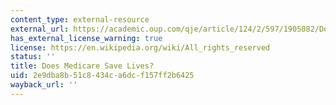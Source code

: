 ```yaml
---
content_type: external-resource
external_url: https://academic.oup.com/qje/article/124/2/597/1905082/Does-Medicare-Save-Lives
has_external_license_warning: true
license: https://en.wikipedia.org/wiki/All_rights_reserved
status: ''
title: Does Medicare Save Lives?
uid: 2e9dba8b-51c8-434c-a6dc-f157ff2b6425
wayback_url: ''
---
```

